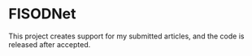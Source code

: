 # FISODNet
This project creates support for my submitted articles, and the code is released after accepted.
